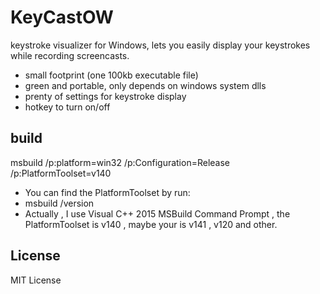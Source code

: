 # KeyCastOW
keystroke visualizer for Windows, lets you easily display your keystrokes while recording screencasts.

* small footprint (one 100kb executable file)
* green and portable, only depends on windows system dlls
* prenty of settings for keystroke display
* hotkey to turn on/off


## build

  msbuild /p:platform=win32 /p:Configuration=Release /p:PlatformToolset=v140
  
  - You can find the PlatformToolset by run:
  - msbuild /version
  - Actually , I use Visual C++ 2015 MSBuild Command Prompt , the PlatformToolset is v140 , maybe your is v141 , v120 and other.

## License

MIT License

